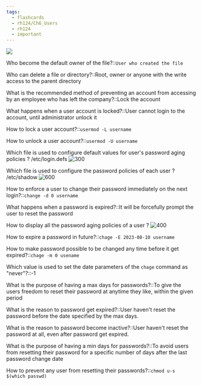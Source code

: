 ```yaml
---
tags:
  - flashcards
  - rh124/Ch6_Users
  - rh124
  - important
---
```


![](https://i.imgur.com/WW5homN.png)

Who become the default owner of the file?::`User who created the file`

<!--SR:!2023-08-15,24,306-->

Who can delete a file or directory?::Root, owner or anyone with the write access to the parent directory

<!--SR:!2023-10-17,72,291-->

What is the recommended method of preventing an account from accessing by an employee who has left the company?::Lock the account

<!--SR:!2023-08-16,25,311-->

What happens when a user account is locked?::User cannot login to the account, until administrator unlock it

<!--SR:!2023-08-17,26,311-->

How to lock a user account?::`usermod -L username`

<!--SR:!2023-08-15,24,311-->

How to unlock a user account?::`usermod -U username`

<!--SR:!2023-10-02,57,291-->

Which file is used to configure default values for user's password aging policies
?
/etc/login.defs
![300](https://i.imgur.com/fVQkUon.png)

<!--SR:!2023-10-01,56,284-->

Which file is used to configure the password policies of each user
?
/etc/shadow
![600](https://i.imgur.com/JI8NPqH.png)

<!--SR:!2023-08-17,26,306-->

How to enforce a user to change their password immediately on the next login?::`change -d 0 username`

<!--SR:!2023-08-14,23,311-->

What happens when a password is expired?::It will be forcefully prompt the user to reset the password

<!--SR:!2023-08-16,25,304-->

How to display all the password aging policies of a user
?
![400](https://i.imgur.com/xKNXo3E.png)

<!--SR:!2023-08-17,26,308-->

How to expire a password in future?::`chage -E 2023-08-10 username`

<!--SR:!2023-08-18,27,311-->

How to make password possible to be changed any time before it get expired?::`chage -m 0 usename`

<!--SR:!2023-08-10,19,288-->

Which value is used to set the date parameters of the `chage` command as "never"?::-1

<!--SR:!2023-08-13,22,306-->

What is the purpose of having a max days for passwords?::To give the users freedom to reset their password at anytime they like, within the given period

<!--SR:!2023-08-14,23,305-->

What is the reason to password get expired?::User haven't reset the password before the date specified by the max days.

<!--SR:!2023-08-15,24,308-->

What is the reason to password become inactive?::User haven't reset the password at all, even after password get expired.

<!--SR:!2023-08-18,27,306-->

What is the purpose of having a min days for passwords?::To avoid users from resetting their password for a specific number of days after the last password change date

<!--SR:!2023-08-12,21,308-->

How to prevent any user from resetting their passwords?::`chmod u-s $(which passwd)`

<!--SR:!2023-08-09,3,270-->
